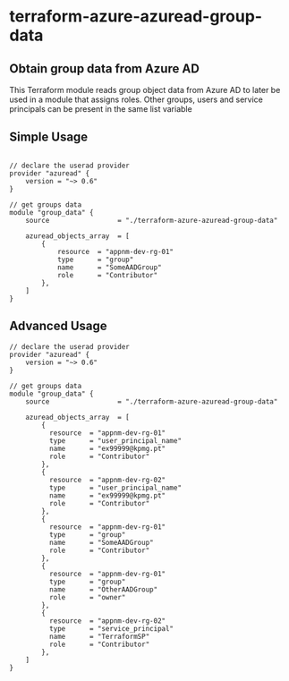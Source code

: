 # terraform-azure-azuread-group-data

## Obtain group data from Azure AD

This Terraform module reads group object data from Azure AD to later be used in a module that assigns roles. Other groups, users and service principals can be present in the same list variable

## Simple Usage

```hcl

// declare the userad provider
provider "azuread" {
    version = "~> 0.6"
}

// get groups data
module "group_data" {
    source                 = "./terraform-azure-azuread-group-data"

    azuread_objects_array  = [
        {
            resource  = "appnm-dev-rg-01"
            type      = "group"
            name      = "SomeAADGroup"
            role      = "Contributor"
        },
    ]
}
```

## Advanced Usage

```hcl
// declare the userad provider
provider "azuread" {
    version = "~> 0.6"
}

// get groups data
module "group_data" {
    source                 = "./terraform-azure-azuread-group-data"

    azuread_objects_array  = [
        {
          resource  = "appnm-dev-rg-01"
          type      = "user_principal_name"
          name      = "ex99999@kpmg.pt"
          role      = "Contributor"
        },
        {
          resource  = "appnm-dev-rg-02"
          type      = "user_principal_name"
          name      = "ex99999@kpmg.pt"
          role      = "Contributor"
        },
        {
          resource  = "appnm-dev-rg-01"
          type      = "group"
          name      = "SomeAADGroup"
          role      = "Contributor"
        },
        {
          resource  = "appnm-dev-rg-01"
          type      = "group"
          name      = "OtherAADGroup"
          role      = "owner"
        },
        {
          resource  = "appnm-dev-rg-02"
          type      = "service_principal"
          name      = "TerraformSP"
          role      = "Contributor"
        },
    ]
}

```
